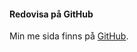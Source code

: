 #### Redovisa på GitHub

Min me sida finns på [GitHub](https://github.com/liacost2003/Design-course).
